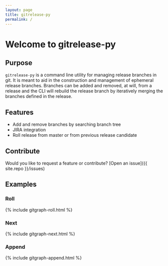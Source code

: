 ```yaml
---
layout: page
title: gitrelease-py
permalink: /
---
```


# Welcome to gitrelease-py

## Purpose

`gitrelease-py` is a command line utility for managing release branches in git. It is meant to aid in the construction 
and management of ephemeral release branches. Branches can be added and removed, at will, from a release and the CLI 
will rebuild the release branch by iteratively merging the branches defined in the release. 

## Features

 - Add and remove branches by searching branch tree
 - JIRA integration
 - Roll release from master or from previous release candidate


## Contribute
Would you like to request a feature or contribute?
[Open an issue]({{ site.repo }}/issues)

## Examples
### Roll 
{% include gitgraph-roll.html %}

### Next
{% include gitgraph-next.html %}

### Append
{% include gitgraph-append.html %}